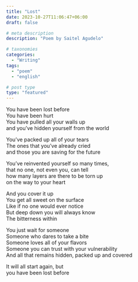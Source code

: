 ```yaml
---
title: "Lost"
date: 2023-10-27T11:06:47+06:00
draft: false

# meta description
description: "Poem by Saitel Agudelo"

# taxonomies
categories: 
  - "Writing"
tags:
  - "poem"
  - "english"

# post type
type: "featured"
---
```


You have been lost before \
You have been hurt \
You have pulled all your walls up \
and you’ve hidden yourself from the world

You’ve packed up all of your tears \
The ones that you’ve already cried \
and those you are saving for the future

You’ve reinvented yourself so many times, \
that no one, not even you, can tell \
how many layers are there to be torn up \
on the way to your heart

And you cover it up \
You get all sweet on the surface \
Like if no one would ever notice \
But deep down you will always know \
The bitterness within

You just wait for someone \
Someone who dares to take a bite \
Someone loves all of your flavors \
Someone you can trust with your vulnerability \
And all that remains hidden, packed up and covered

It will all start again, but \
you have been lost before